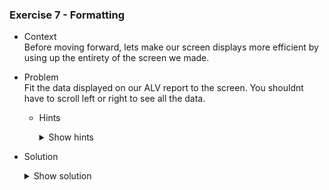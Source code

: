 ### Exercise 7 - Formatting

- Context \
   Before moving forward, lets make our screen displays more efficient by using up the entirety of the screen we made.
- Problem  
   Fit the data displayed on our ALV report to the screen. You shouldnt have to scroll left or right to see all the data.

    - Hints
        <details>
        <summary>Show hints</summary>
        
        * Find out more about the fields available in the layout varibale we our assigning our ALV report by using CTRL+SPACE. See if you can find any fields relating to optimization.
        </details>

- Solution
    <details>
    <summary>Show solution</summary>
    Currently, our ALV report overflow and we have to scroll to view all the data displayed.

  ![Scroll](https://github.com/Fabeure/ABAP-Initiation/blob/main/Images/Scroll.png?raw=true)

  Let's go back to our DISPLAY_DATA form, and right before calling the SET_TABLE_FOR_FIRST_DISPLAY method, let's modify the **CWIDTH_OPT** field of our **GS_LAYOUT1** variable

  ```abap
      GS_LAYOUT1-CWIDTH_OPT = 'X'.
  ```

  Now if we run our program again, we should be able to see our entire internal table without having to scroll

  ![No_Scroll](https://github.com/Fabeure/ABAP-Initiation/blob/main/Images/No_Scroll.png?raw=true)

    </details>
